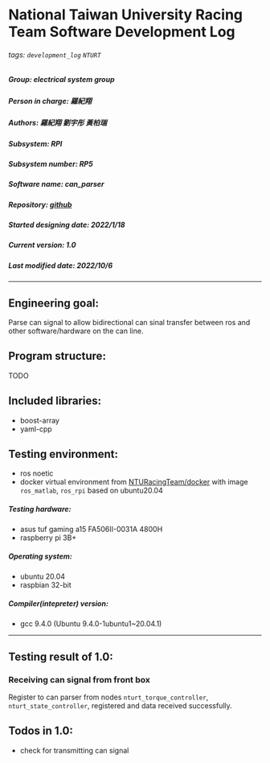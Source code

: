 # National Taiwan University Racing Team Software Development Log
###### tags: `development_log` `NTURT`
##### Group: electrical system group
##### Person in charge: 羅紀翔
##### Authors: 羅紀翔 劉宇彤 黃柏瑞
##### Subsystem: RPI
##### Subsystem number: RP5
##### Software name: can_parser
##### Repository: [github](https://github.com/NTURacingTeam/nturt_can_parser)
##### Started designing date: 2022/1/18
##### Current version: 1.0
##### Last modified date: 2022/10/6

---

## Engineering goal:

Parse can signal to allow bidirectional can sinal transfer between ros and other software/hardware on the can line.

## Program structure:

TODO

## Included libraries:

- boost-array
- yaml-cpp

## Testing environment:

- ros noetic
- docker virtual environment from [NTURacingTeam/docker](https://github.com/NTURacingTeam/docker) with image `ros_matlab`, `ros_rpi` based on ubuntu20.04

##### Testing hardware:

- asus tuf gaming a15 FA506II-0031A 4800H
- raspberry pi 3B+

##### Operating system:

- ubuntu 20.04
- raspbian 32-bit

##### Compiler(intepreter) version:

- gcc 9.4.0 (Ubuntu 9.4.0-1ubuntu1~20.04.1)

---

## Testing result of 1.0:

### Receiving can signal from front box

Register to can parser from nodes `nturt_torque_controller`, `nturt_state_controller`, registered and data received successfully.

## Todos in 1.0:

- check for transmitting can signal
